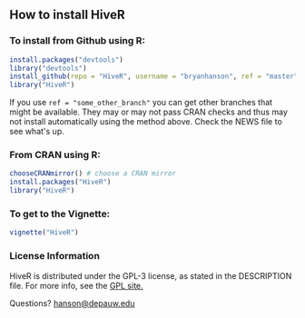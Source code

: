 ## How to install HiveR

### To install from Github using R:

````r
install.packages("devtools")
library("devtools")
install_github(repo = "HiveR", username = "bryanhanson", ref = "master")
library("HiveR")
````
If you use `ref = "some_other_branch"` you can get other branches that might be available.  They may or may not pass CRAN checks and thus may not install automatically using the method above.  Check the NEWS file to see what's up.

### From CRAN using R:

````r
chooseCRANmirror() # choose a CRAN mirror
install.packages("HiveR")	
library("HiveR")
````

### To get to the Vignette:

````r
vignette("HiveR")
````
### License Information

HiveR is distributed under the GPL-3 license, as stated in the DESCRIPTION file.  For more info, see the [GPL site.](https://gnu.org/licenses/gpl.html)

Questions?  hanson@depauw.edu